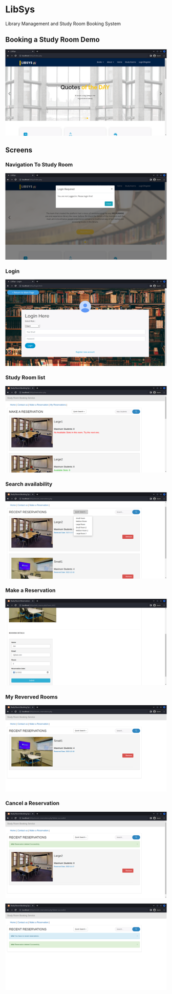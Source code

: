 # LibSys
Library Management and Study Room Booking System

## Booking a Study Room Demo
[![Watch the video](/Screenshots/home.png "Home Screen")](https://youtu.be/P6fAQdwYcvU)

## Screens

### Navigation To Study Room
[![Alt text](/Screenshots/nav_to_study_room.png "Navigation to Study Room")](https://youtu.be/P6fAQdwYcvU)

### Login
[![Alt text](/Screenshots/login.png "Login")](https://youtu.be/P6fAQdwYcvU)

### Study Room list
[![Alt text](/Screenshots/study_rooms_list.png "Study Rooms")](https://youtu.be/P6fAQdwYcvU)

### Search availability
[![Alt text](/Screenshots/search.png "Search")](https://youtu.be/P6fAQdwYcvU)

### Make a Reservation
[![Alt text](/Screenshots/booking.png "Booking a Room")](https://youtu.be/P6fAQdwYcvU)

### My Reverved Rooms
[![Alt text](/Screenshots/my_reservations_list.png "My Reverved Rooms")](https://youtu.be/P6fAQdwYcvU)

### Cancel a Reservation
[![Alt text](/Screenshots/item_delete_1.png "Cancel a Reservation")](https://youtu.be/P6fAQdwYcvU)

[![Alt text](/Screenshots/item_delete_2.png "Cancel all Reservations")](https://youtu.be/P6fAQdwYcvU)

